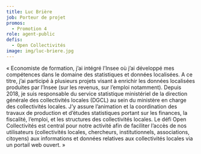 ```yaml
---
title: Luc Brière
job: Porteur de projet
promos:
  - Promotion 4
role: agent-public
defis:
  - Open Collectivités
image: img/luc-briere.jpg
---
```

« Economiste de formation, j’ai intégré l’Insee où j’ai développé mes compétences dans le domaine des statistiques et données localisées. A ce titre, j’ai participé à plusieurs projets visant à enrichir les données localisées produites par l’Insee (sur les revenus, sur l’emploi notamment). Depuis 2018, je suis responsable du service statistique ministériel de la direction générale des collectivités locales (DGCL) au sein du ministère en charge des collectivités locales. J’y assure l’animation et la coordination des travaux de production et d’études statistiques portant sur les finances, la fiscalité, l’emploi, et les structures des collectivités locales. Le défi Open Collectivités est central pour notre activité afin de faciliter l’accès de nos utilisateurs (collectivités locales, chercheurs, institutionnels, associations, citoyens) aux informations et données relatives aux collectivités locales via un portail web ouvert. »
